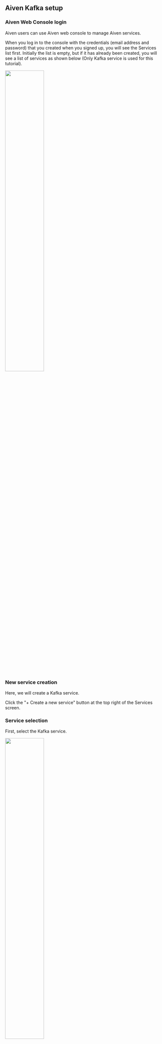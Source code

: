 ## Aiven Kafka setup

### Aiven Web Console login

Aiven users can use Aiven web console to manage Aiven services.

When you log in to the console with the credentials (email address and password) that you created when you signed up, you will see the Services list first.
Initially the list is empty, but if it has already been created, you will see a list of services as shown below (Only Kafka service is used for this tutorial).


<img src = "https://qiita-image-store.s3.ap-northeast-1.amazonaws.com/0/176567/8b0e55a3-ac3d-50c7-961c-18feca9979ec.png" width = 50%>

### New service creation

Here, we will create a Kafka service.

Click the "+ Create a new service" button at the top right of the Services screen.

### Service selection

First, select the Kafka service.


<img src = "https://qiita-image-store.s3.ap-northeast-1.amazonaws.com/0/176567/e64d98f5-8762-7469-06da-013b2b1e2992.png" width = 50%>

You can also select the version to use from the pull-down (use default for this tutorial).



<img src = "https://qiita-image-store.s3.ap-northeast-1.amazonaws.com/0/176567/0eb9bd4e-4574-58cf-6346-3ceff0e56195.png" width = 50%>

### Cloud provider selection

Select the cloud provider for the service.
You have a wide range of options, as follows.


<img src = "https://qiita-image-store.s3.ap-northeast-1.amazonaws.com/0/176567/b4114abf-0fb5-f6f0-bc73-47a7c9b5242f.png" width = 50%>

Here, we will use Google Cloud.

### Region selection

Then select a region.


<img src = "https://qiita-image-store.s3.ap-northeast-1.amazonaws.com/0/176567/bab42dab-67c4-e874-9d07-f65e10588a0a.png" width = 50%>


Prices may vary by provider and region.
The service summary on the right side of the console shows the pricing for the selected option.


<img src = "https://qiita-image-store.s3.ap-northeast-1.amazonaws.com/0/176567/36694952-006b-ea3f-9135-1024cfc957dc.png" width = 50%>

### Service plan selection

Next, select a service plan.

There are categories like startups, businesses, and premiums,
It presents a wide range of combinations of the number of servers and the memory, CPUs, nodes, disk resources, etc..


<img src = "https://qiita-image-store.s3.ap-northeast-1.amazonaws.com/0/176567/a827fa1d-fb70-4f61-e81c-18636035ae61.png" width = 50%>

Here, select "Startup-2" on the Startup tab.

### Service name

Enter the name of the service. A random name is provided by default.
You can change the name to something that is easy to recognize. Here, it is replaced with "test".



<img src = "https://qiita-image-store.s3.ap-northeast-1.amazonaws.com/0/176567/e181391e-a304-8ef3-2ea4-3cfda30180bd.png" width = 50%>

### Service creation execution and confirmation

Finally, click "+ Create Service" under the Service Summary on the right side of the console.

The new service will be added to the service list as shown below.

![image.png](https://qiita-image-store.s3.ap-northeast-1.amazonaws.com/0/176567/ec303810-7b79-3eb3-0883-96923d0393bb.png)

It will take some time before the service is available.
The status indicator allows you to check the creation status.

While building a service, you can select a specific service screen from the service list to display the screen for that service.
Access the Overview tab, verify that the status is "RUNNING", and start using the service.

### Kafka Cluster Configuration

#### Connection information

On the Overview tab, you can check the connection information to the Aiven Kafka cluster. It is used later whan you use the Python program provided by this tutorial.


<img src = "https://qiita-image-store.s3.ap-northeast-1.amazonaws.com/0/176567/4279227d-8149-535d-73c9-b934598c34b9.png" width = 50%>

Here, the following "Service URI" is displayed. You will use your own URI.

> kafka-test-yoshiyuki-e281.aivencloud.com: 10779

You can also download the Access Key, Access Certificate, and CA Certificate.

You will use these from the Python program in a later step.


#### Basic settings: REST enablement

Following the connection information, basic setting items are lined up.


<img src = "https://qiita-image-store.s3.ap-northeast-1.amazonaws.com/0/176567/d0214ecb-d54b-0915-89e6-3784a9ffe2ee.png" width = 50%>

Enable the REST API to see the content of the messages fed to your Kafka cluster in a later step.



<img src = "https://qiita-image-store.s3.ap-northeast-1.amazonaws.com/0/176567/35ef6756-0bb1-df61-319c-66caa4f3737a.png" width = 50%>

#### Advanced settings

At the end of the Overview screen, there is an Advanced configuration section.
Here, enable `auto_create_topics_enable` as shown below to simplify the preparation on the cluster side when executing the data feed program.


<img src = "https://qiita-image-store.s3.ap-northeast-1.amazonaws.com/0/176567/446d43c7-cad7-1bec-2eef-f45ae9ce90ed.png" width = 50%>

When adding a new setting item, click the "+ Add configuration option" link, then setting candidates will be displayed as shown below.

<img src = "https://qiita-image-store.s3.ap-northeast-1.amazonaws.com/0/176567/d659102e-141d-f706-686b-7c82952a1668.png" width = 50%>

You've completed the Kafka cluster setup.


[Back to Tabele of Contents](./contents_en.md)
